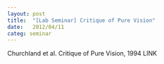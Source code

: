 ```yaml
---
layout: post
title:  "[Lab Seminar] Critique of Pure Vision"
date:   2012/04/11
categ: seminar
---
```






Churchland et al. Critique of Pure Vision, 1994 LINK







 

